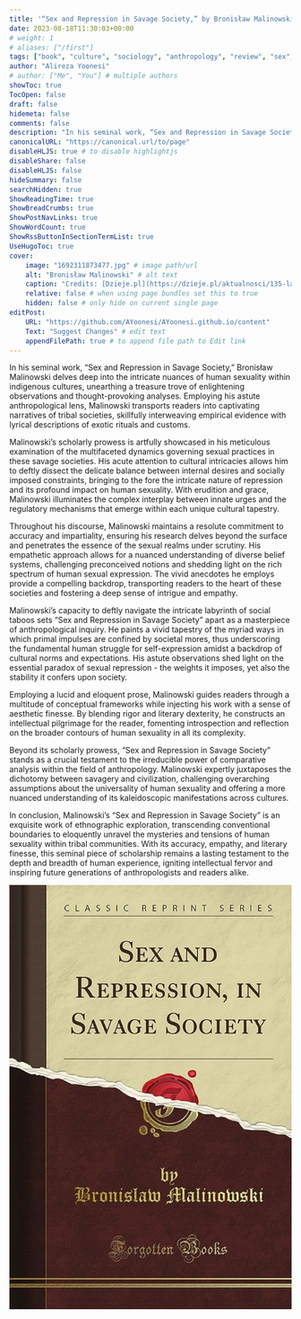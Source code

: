 ```yaml
---
title: '“Sex and Repression in Savage Society,” by Bronisław Malinowski'
date: 2023-08-18T11:30:03+00:00
# weight: 1
# aliases: ["/first"]
tags: ["book", "culture", "sociology", "anthropology", "review", "sex", "Bronisław Malinowski"]
author: "Alireza Yoonesi"
# author: ["Me", "You"] # multiple authors
showToc: true
TocOpen: false
draft: false
hidemeta: false
comments: false
description: "In his seminal work, “Sex and Repression in Savage Society,” Bronisław Malinowski delves deep into the intricate nuances of human sexuality within indigenous cultures, unearthing a treasure trove of enlightening observations and thought-provoking analyses. Employing his astute anthropological lens, Malinowski transports readers into captivating narratives of tribal societies, skillfully interweaving empirical evidence with lyrical descriptions of exotic rituals and customs"
canonicalURL: "https://canonical.url/to/page"
disableHLJS: true # to disable highlightjs
disableShare: false
disableHLJS: false
hideSummary: false
searchHidden: true
ShowReadingTime: true
ShowBreadCrumbs: true
ShowPostNavLinks: true
ShowWordCount: true
ShowRssButtonInSectionTermList: true
UseHugoToc: true
cover:
    image: "1692311873477.jpg" # image path/url
    alt: "Bronisław Malinowski" # alt text
    caption: "Credits: [Dzieje.pl](https://dzieje.pl/aktualnosci/135-lat-temu-urodzil-sie-bronislaw-malinowski)" # display caption under cover
    relative: false # when using page bundles set this to true
    hidden: false # only hide on current single page
editPost:
    URL: "https://github.com/AYoonesi/AYoonesi.github.io/content"
    Text: "Suggest Changes" # edit text
    appendFilePath: true # to append file path to Edit link
---
```


In his seminal work, “Sex and Repression in Savage Society,” Bronisław Malinowski delves deep into the intricate nuances of human sexuality within indigenous cultures, unearthing a treasure trove of enlightening observations and thought-provoking analyses. Employing his astute anthropological lens, Malinowski transports readers into captivating narratives of tribal societies, skillfully interweaving empirical evidence with lyrical descriptions of exotic rituals and customs.

Malinowski’s scholarly prowess is artfully showcased in his meticulous examination of the multifaceted dynamics governing sexual practices in these savage societies. His acute attention to cultural intricacies allows him to deftly dissect the delicate balance between internal desires and socially imposed constraints, bringing to the fore the intricate nature of repression and its profound impact on human sexuality. With erudition and grace, Malinowski illuminates the complex interplay between innate urges and the regulatory mechanisms that emerge within each unique cultural tapestry.

Throughout his discourse, Malinowski maintains a resolute commitment to accuracy and impartiality, ensuring his research delves beyond the surface and penetrates the essence of the sexual realms under scrutiny. His empathetic approach allows for a nuanced understanding of diverse belief systems, challenging preconceived notions and shedding light on the rich spectrum of human sexual expression. The vivid anecdotes he employs provide a compelling backdrop, transporting readers to the heart of these societies and fostering a deep sense of intrigue and empathy.

Malinowski’s capacity to deftly navigate the intricate labyrinth of social taboos sets “Sex and Repression in Savage Society” apart as a masterpiece of anthropological inquiry. He paints a vivid tapestry of the myriad ways in which primal impulses are confined by societal mores, thus underscoring the fundamental human struggle for self-expression amidst a backdrop of cultural norms and expectations. His astute observations shed light on the essential paradox of sexual repression - the weights it imposes, yet also the stability it confers upon society.

Employing a lucid and eloquent prose, Malinowski guides readers through a multitude of conceptual frameworks while injecting his work with a sense of aesthetic finesse. By blending rigor and literary dexterity, he constructs an intellectual pilgrimage for the reader, fomenting introspection and reflection on the broader contours of human sexuality in all its complexity.

Beyond its scholarly prowess, “Sex and Repression in Savage Society” stands as a crucial testament to the irreducible power of comparative analysis within the field of anthropology. Malinowski expertly juxtaposes the dichotomy between savagery and civilization, challenging overarching assumptions about the universality of human sexuality and offering a more nuanced understanding of its kaleidoscopic manifestations across cultures.

In conclusion, Malinowski’s “Sex and Repression in Savage Society” is an exquisite work of ethnographic exploration, transcending conventional boundaries to eloquently unravel the mysteries and tensions of human sexuality within tribal communities. With its accuracy, empathy, and literary finesse, this seminal piece of scholarship remains a lasting testament to the depth and breadth of human experience, igniting intellectual fervor and inspiring future generations of anthropologists and readers alike.

![](1692311771240.jpg)